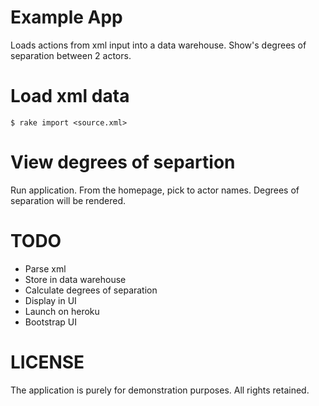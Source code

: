 # Example App

Loads actions from xml input into a data warehouse. Show's degrees of separation between 2 actors.

# Load xml data

    $ rake import <source.xml>

# View degrees of separtion

Run application. From the homepage, pick to actor names. Degrees of separation will be rendered.


# TODO

- Parse xml
- Store in data warehouse
- Calculate degrees of separation
- Display in UI
- Launch on heroku
- Bootstrap UI


# LICENSE

The application is purely for demonstration purposes. All rights retained.
